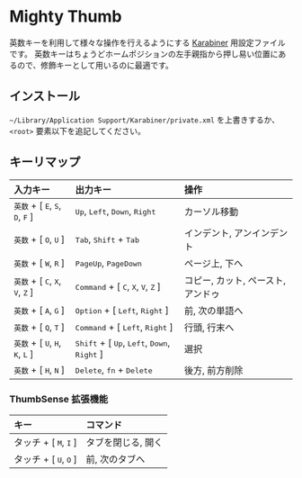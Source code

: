 # Mighty Thumb
<kbd>英数</kbd>キーを利用して様々な操作を行えるようにする [Karabiner](https://pqrs.org/osx/karabiner/index.html.ja) 用設定ファイルです。
<kbd>英数</kbd>キーはちょうどホームポジションの左手親指から押し易い位置にあるので、修飾キーとして用いるのに最適です。

## インストール
`~/Library/Application Support/Karabiner/private.xml` を上書きするか、`<root>` 要素以下を追記してください。

## キーリマップ

| 入力キー | 出力キー | 操作
|:---|:---|:---
| <kbd>英数</kbd> + [ <kbd>E</kbd>, <kbd>S</kbd>, <kbd>D</kbd>, <kbd>F</kbd> ] | <kbd>Up</kbd>, <kbd>Left</kbd>, <kbd>Down</kbd>, <kbd>Right</kbd> | カーソル移動
| <kbd>英数</kbd> + [ <kbd>O</kbd>, <kbd>U</kbd> ] | <kbd>Tab</kbd>, <kbd>Shift</kbd> + <kbd>Tab</kbd> | インデント, アンインデント
| <kbd>英数</kbd> + [ <kbd>W</kbd>, <kbd>R</kbd> ] | <kbd>PageUp</kbd>, <kbd>PageDown</kbd> | ページ上, 下へ
| <kbd>英数</kbd> + [ <kbd>C</kbd>, <kbd>X</kbd>, <kbd>V</kbd>, <kbd>Z</kbd> ] | <kbd>Command</kbd> + [ <kbd>C</kbd>, <kbd>X</kbd>, <kbd>V</kbd>, <kbd>Z</kbd> ] | コピー, カット, ペースト, アンドゥ
| <kbd>英数</kbd> + [ <kbd>A</kbd>, <kbd>G</kbd> ] | <kbd>Option</kbd> + [ <kbd>Left</kbd>, <kbd>Right</kbd> ] |  前, 次の単語へ
| <kbd>英数</kbd> + [ <kbd>Q</kbd>, <kbd>T</kbd> ] | <kbd>Command</kbd> + [ <kbd>Left</kbd>, <kbd>Right</kbd> ] | 行頭, 行末へ
| <kbd>英数</kbd> + [ <kbd>U</kbd>, <kbd>H</kbd>, <kbd>K</kbd>, <kbd>L</kbd> ] | <kbd>Shift</kbd> + [ <kbd>Up</kbd>, <kbd>Left</kbd>, <kbd>Down</kbd>, <kbd>Right</kbd> ] | 選択
| <kbd>英数</kbd> + [ <kbd>H</kbd>, <kbd>N</kbd> ] | <kbd>Delete</kbd>, <kbd>fn</kbd> + <kbd>Delete</kbd> | 後方, 前方削除

### ThumbSense 拡張機能

| キー | コマンド
|:--|:--
| タッチ + [ <kbd>M</kbd>, <kbd>I</kbd> ] | タブを閉じる, 開く
| タッチ + [ <kbd>U</kbd>, <kbd>O</kbd> ] | 前, 次のタブへ
